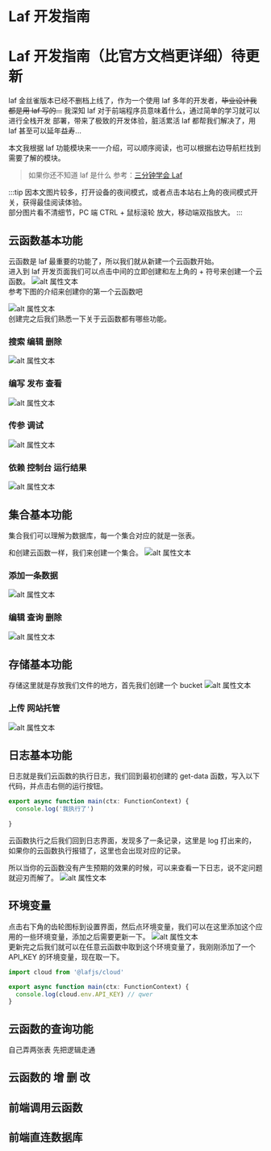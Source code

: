 # Laf 开发指南


# Laf 开发指南（比官方文档更详细）待更新
laf 金丝雀版本已经不删档上线了，作为一个使用 laf 多年的开发者，~~毕业设计我都是用 laf 写的...~~ 我深知 laf 对于前端程序员意味着什么，通过简单的学习就可以进行全栈开发 部署，带来了极致的开发体验，脏活累活 laf 都帮我们解决了，用 laf 甚至可以延年益寿...    

本文我根据 laf 功能模块来一一介绍，可以顺序阅读，也可以根据右边导航栏找到需要了解的模块。
> 如果你还不知道 laf 是什么 参考：[三分钟学会 Laf](https://zuofeng59556.github.io/my-blog/pages/quickStart/laf/)    

:::tip
因本文图片较多，打开设备的夜间模式，或者点击本站右上角的夜间模式开关，获得最佳阅读体验。   
部分图片看不清细节，PC 端 CTRL + 鼠标滚轮 放大，移动端双指放大。
:::

## 云函数基本功能  
云函数是 laf 最重要的功能了，所以我们就从新建一个云函数开始。    
进入到 laf 开发页面我们可以点击中间的立即创建和左上角的 + 符号来创建一个云函数。
![alt 属性文本](./image/1.png)   
参考下图的介绍来创建你的第一个云函数吧   

![alt 属性文本](./image/2.png)   
创建完之后我们熟悉一下关于云函数都有哪些功能。  
### 搜索 编辑 删除
![alt 属性文本](./image/3.png)   
### 编写 发布 查看
![alt 属性文本](./image/4.png)   
### 传参 调试
![alt 属性文本](./image/5.png)   
### 依赖 控制台 运行结果
![alt 属性文本](./image/6.png)   


## 集合基本功能
集合我们可以理解为数据库，每一个集合对应的就是一张表。   

和创建云函数一样，我们来创建一个集合。
![alt 属性文本](./image/7.png)   

### 添加一条数据
![alt 属性文本](./image/8.png)   
### 编辑 查询 删除
![alt 属性文本](./image/9.png)   

## 存储基本功能
存储这里就是存放我们文件的地方，首先我们创建一个 bucket 
![alt 属性文本](./image/10.png)   
### 上传 网站托管
![alt 属性文本](./image/11.png)   

## 日志基本功能
日志就是我们云函数的执行日志，我们回到最初创建的 get-data 函数，写入以下代码，并点击右侧的运行按钮。
```js
export async function main(ctx: FunctionContext) {
  console.log('我执行了')
 
}
```
云函数执行之后我们回到日志界面，发现多了一条记录，这里是 log 打出来的，如果你的云函数执行报错了，这里也会出现对应的记录。   

所以当你的云函数没有产生预期的效果的时候，可以来查看一下日志，说不定问题就迎刃而解了。
![alt 属性文本](./image/12.png)   

## 环境变量
点击右下角的齿轮图标到设置界面，然后点环境变量，我们可以在这里添加这个应用的一些环境变量，添加之后需要更新一下。
![alt 属性文本](./image/13.png)   
更新完之后我们就可以在任意云函数中取到这个环境变量了，我刚刚添加了一个 API_KEY 的环境变量，现在取一下。
```js
import cloud from '@lafjs/cloud'

export async function main(ctx: FunctionContext) {
  console.log(cloud.env.API_KEY) // qwer
}
```

## 云函数的查询功能
自己弄两张表 先把逻辑走通
## 云函数的 增 删 改

## 前端调用云函数

## 前端直连数据库
